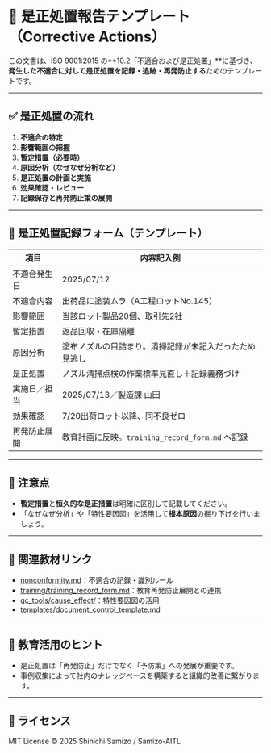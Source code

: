 # 🔧 是正処置報告テンプレート（Corrective Actions）

この文書は、ISO 9001:2015 の**10.2「不適合および是正処置」**に基づき、  
**発生した不適合に対して是正処置を記録・追跡・再発防止する**ためのテンプレートです。

---

## ✅ 是正処置の流れ

1. **不適合の特定**  
2. **影響範囲の把握**  
3. **暫定措置（必要時）**  
4. **原因分析（なぜなぜ分析など）**  
5. **是正処置の計画と実施**  
6. **効果確認・レビュー**  
7. **記録保存と再発防止策の展開**

---

## 📄 是正処置記録フォーム（テンプレート）

| 項目               | 内容記入例                                         |
|--------------------|----------------------------------------------------|
| 不適合発生日       | 2025/07/12                                         |
| 不適合内容         | 出荷品に塗装ムラ（A工程ロットNo.145）               |
| 影響範囲           | 当該ロット製品20個、取引先2社                       |
| 暫定措置           | 返品回収・在庫隔離                                 |
| 原因分析           | 塗布ノズルの目詰まり。清掃記録が未記入だったため見逃し |
| 是正処置           | ノズル清掃点検の作業標準見直し＋記録義務づけ         |
| 実施日／担当       | 2025/07/13／製造課 山田                            |
| 効果確認           | 7/20出荷ロット以降、同不良ゼロ                      |
| 再発防止展開       | 教育計画に反映。`training_record_form.md` へ記録     |

---

## 📌 注意点

- **暫定措置**と**恒久的な是正措置**は明確に区別して記載してください。
- 「なぜなぜ分析」や「特性要因図」を活用して**根本原因**の掘り下げを行いましょう。

---

## 🔗 関連教材リンク

- [nonconformity.md](./nonconformity.md)：不適合の記録・識別ルール
- [training/training_record_form.md](../training/training_record_form.md)：教育再発防止展開との連携
- [qc_tools/cause_effect/](../qc_tools/cause_effect/)：特性要因図の活用
- [templates/document_control_template.md](../templates/document_control_template.md)

---

## 🧠 教育活用のヒント

- 是正処置は「再発防止」だけでなく「予防策」への発展が重要です。
- 事例収集によって社内のナレッジベースを構築すると組織的改善に繋がります。

---

## 📜 ライセンス

MIT License © 2025 Shinichi Samizo / Samizo-AITL
